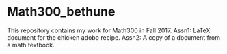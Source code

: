 # Math300_bethune
This repository contains my work for Math300 in Fall 2017. 
Assn1: LaTeX document for the chicken adobo recipe. 
Assn2: A copy of a document from a math textbook. 

